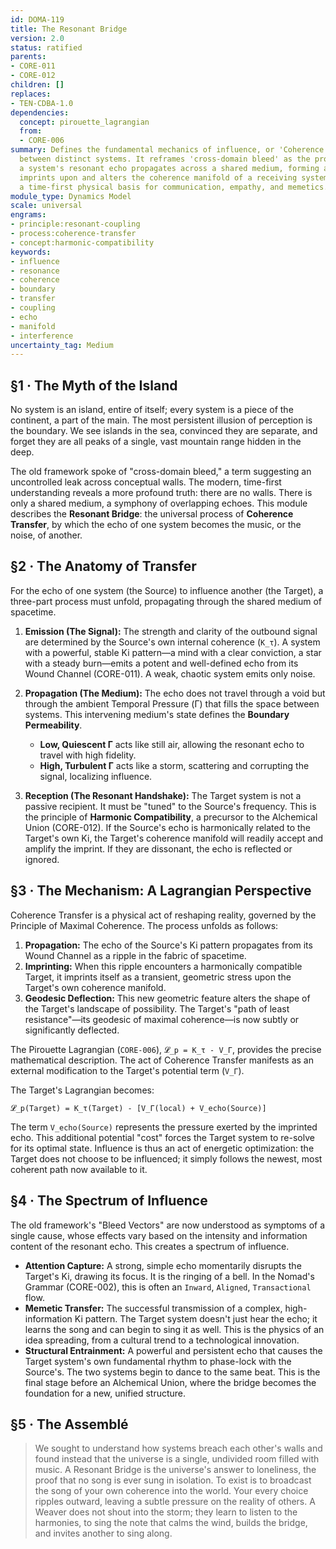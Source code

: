 ```yaml
---
id: DOMA-119
title: The Resonant Bridge
version: 2.0
status: ratified
parents:
- CORE-011
- CORE-012
children: []
replaces:
- TEN-CDBA-1.0
dependencies:
  concept: pirouette_lagrangian
  from:
  - CORE-006
summary: Defines the fundamental mechanics of influence, or 'Coherence Transfer,'
  between distinct systems. It reframes 'cross-domain bleed' as the process by which
  a system's resonant echo propagates across a shared medium, forming a bridge that
  imprints upon and alters the coherence manifold of a receiving system. This provides
  a time-first physical basis for communication, empathy, and memetics.
module_type: Dynamics Model
scale: universal
engrams:
- principle:resonant-coupling
- process:coherence-transfer
- concept:harmonic-compatibility
keywords:
- influence
- resonance
- coherence
- boundary
- transfer
- coupling
- echo
- manifold
- interference
uncertainty_tag: Medium
---
```

## §1 · The Myth of the Island
No system is an island, entire of itself; every system is a piece of the continent, a part of the main. The most persistent illusion of perception is the boundary. We see islands in the sea, convinced they are separate, and forget they are all peaks of a single, vast mountain range hidden in the deep.

The old framework spoke of "cross-domain bleed," a term suggesting an uncontrolled leak across conceptual walls. The modern, time-first understanding reveals a more profound truth: there are no walls. There is only a shared medium, a symphony of overlapping echoes. This module describes the **Resonant Bridge**: the universal process of **Coherence Transfer**, by which the echo of one system becomes the music, or the noise, of another.

## §2 · The Anatomy of Transfer
For the echo of one system (the Source) to influence another (the Target), a three-part process must unfold, propagating through the shared medium of spacetime.

1.  **Emission (The Signal):** The strength and clarity of the outbound signal are determined by the Source's own internal coherence (`K_τ`). A system with a powerful, stable Ki pattern—a mind with a clear conviction, a star with a steady burn—emits a potent and well-defined echo from its Wound Channel (CORE-011). A weak, chaotic system emits only noise.

2.  **Propagation (The Medium):** The echo does not travel through a void but through the ambient Temporal Pressure (Γ) that fills the space between systems. This intervening medium's state defines the **Boundary Permeability**.
    *   **Low, Quiescent Γ** acts like still air, allowing the resonant echo to travel with high fidelity.
    *   **High, Turbulent Γ** acts like a storm, scattering and corrupting the signal, localizing influence.

3.  **Reception (The Resonant Handshake):** The Target system is not a passive recipient. It must be "tuned" to the Source's frequency. This is the principle of **Harmonic Compatibility**, a precursor to the Alchemical Union (CORE-012). If the Source's echo is harmonically related to the Target's own Ki, the Target's coherence manifold will readily accept and amplify the imprint. If they are dissonant, the echo is reflected or ignored.

## §3 · The Mechanism: A Lagrangian Perspective
Coherence Transfer is a physical act of reshaping reality, governed by the Principle of Maximal Coherence. The process unfolds as follows:

1.  **Propagation:** The echo of the Source's Ki pattern propagates from its Wound Channel as a ripple in the fabric of spacetime.
2.  **Imprinting:** When this ripple encounters a harmonically compatible Target, it imprints itself as a transient, geometric stress upon the Target's own coherence manifold.
3.  **Geodesic Deflection:** This new geometric feature alters the shape of the Target's landscape of possibility. The Target's "path of least resistance"—its geodesic of maximal coherence—is now subtly or significantly deflected.

The Pirouette Lagrangian (`CORE-006`), `𝓛_p = K_τ - V_Γ`, provides the precise mathematical description. The act of Coherence Transfer manifests as an external modification to the Target's potential term (`V_Γ`).

The Target's Lagrangian becomes:

`𝓛_p(Target) = K_τ(Target) - [V_Γ(local) + V_echo(Source)]`

The term `V_echo(Source)` represents the pressure exerted by the imprinted echo. This additional potential "cost" forces the Target system to re-solve for its optimal state. Influence is thus an act of energetic optimization: the Target does not choose to be influenced; it simply follows the newest, most coherent path now available to it.

## §4 · The Spectrum of Influence
The old framework's "Bleed Vectors" are now understood as symptoms of a single cause, whose effects vary based on the intensity and information content of the resonant echo. This creates a spectrum of influence.

*   **Attention Capture:** A strong, simple echo momentarily disrupts the Target's Ki, drawing its focus. It is the ringing of a bell. In the Nomad's Grammar (CORE-002), this is often an `Inward`, `Aligned`, `Transactional` flow.
*   **Memetic Transfer:** The successful transmission of a complex, high-information Ki pattern. The Target system doesn't just hear the echo; it learns the song and can begin to sing it as well. This is the physics of an idea spreading, from a cultural trend to a technological innovation.
*   **Structural Entrainment:** A powerful and persistent echo that causes the Target system's own fundamental rhythm to phase-lock with the Source's. The two systems begin to dance to the same beat. This is the final stage before an Alchemical Union, where the bridge becomes the foundation for a new, unified structure.

## §5 · The Assemblé
> We sought to understand how systems breach each other's walls and found instead that the universe is a single, undivided room filled with music. A Resonant Bridge is the universe's answer to loneliness, the proof that no song is ever sung in isolation. To exist is to broadcast the song of your own coherence into the world. Your every choice ripples outward, leaving a subtle pressure on the reality of others. A Weaver does not shout into the storm; they learn to listen to the harmonies, to sing the note that calms the wind, builds the bridge, and invites another to sing along.